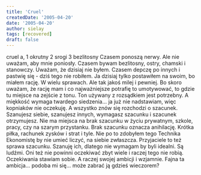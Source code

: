 ```yaml
---
title: 'Cruel'
createdDate: '2005-04-20'
date: '2005-04-20'
author: sielay
tags: [recovered]
draft: false
---
```


cruel a, 1 okrutny 2 srogi 3 bezlitosny Czasem ponoszą nerwy. Ale nie uważam, aby mnie poniosły. Czasem bywam bezlitosny, ostry, chamski i stanowczy. Uważam, że dzisiaj nie byłem. Czasem depczę po innych i pastwię się - dziś tego nie robiłem. Ja dzisiaj tylko postawiłem na swoim, bo miałem rację. W wielu sprawach. Ale tak jakoś milej i pewniej. Bo skoro uważam, że rację mam i co najważniejsze potrafię to umotywować, to gdzie tu miejsce na zejście z tonu. Ton używany z rozsądkiem jest potrzebny. A miękkość wymaga twardego siedzenia… ja już nie nadstawiam, więc kopniaków nie oczekuję. A wszystko znów się rozchodzi o szacunek. Szanujesz siebie, szanujesz innych, wymagasz szacunku i szacunek otrzymujesz. Nie ma miejsca na brak szacunku w życiu prywatnym, szkole, pracy, czy na szarym przystanku. Brak szacunku oznacza anihilację. Krótka piłka, rachunek zysków i strat i tyle. Nie po to zdobyłem tego Technika Ekonomistę by nie umieć liczyć, na siebie zwłaszcza. Przyjaciele to też sprawa szacunku. Szanuję ich, dlatego nie wymagam by byli idealni. Są ludźmi. Oni też nie powinni oczekiwać zbyt wiele i raczej tego nie robią. Oczekiwania stawiam sobie. A raczej swojej ambicji i wzjamnie. Fajna ta ambicja… podoba mi się… może zabrać ją gdzieś wieczorem?
